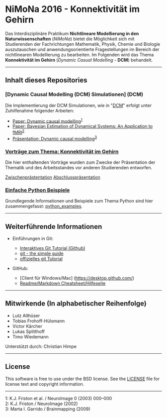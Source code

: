 # NiMoNa 2016 - Konnektivität im Gehirn
Das Interdisziplinäre Praktikum **Nichtlineare Modellierung in den Naturwissenschaften** (*NiMoNa*) bietet die Möglichkeit sich mit Studierenden der Fachrichtungen Mathematik, Physik, Chemie und Biologie auszutauschen und anwendungsorientierte Fragestellungen im Bereich der nichtlinearen Modellierung zu bearbeiten. Im Folgenden wird das Thema **Konnektivität im Gehirn** (*Dynamic Casual Modelling* - **DCM**) behandelt.

---

## Inhalt dieses Repositories

### [Dynamic Causal Modelling (DCM) Simulationen] (DCM)
Die Implementierung der DCM Simulationen, wie in "[DCM](DCM)" erfolgt unter Zuhilfenahme folgender Arbeiten:
  * [Paper: Dynamic causal modelling](http://web.mit.edu/swg/ImagingPubs/connectivity/Dcm_Friston.pdf)<sup>[1](#note_1)</sup>
  * [Paper: Bayesian Estimation of Dynamical Systems: An Application to fMRI](http://www.sciencedirect.com/science/article/pii/S1053811901910444)<sup>[2](#note_2)</sup>
  * [Präsentation: Dynamic causal modelling](http://www.brainmapping.org/SummerCourseSlides/DCM_NITP.pdf)<sup>[3](#note_3)</sup>

### [Vorträge zum Thema: Konnektivität im Gehirn](talks)
Die hier enthaltenden Vorträge wurden zum Zwecke der Präsentation der Thematik und des Arbeitsstandes vor anderen Studierenden entworfen.  

[Zwischenprästentation](/talks/Zwischenvortrag/zwischenvortrag.pdf)
[Abschlusspräsentation](/talks/endvortrag/endvortrag.pdf)

### [Einfache Python Beispiele](python_examples)
Grundlegende Informationen und Beispiele zum Thema Python sind hier zusammengefasst: [python_examples](python_examples).

---

## Weiterführende Informationen
* Einführungen in Git:
  * [Interaktives Git Tutorial (Github)](http://try.github.io)  
  * [git - the simple guide](http://rogerdudler.github.io/git-guide/)  
  * [offizielles git Tutorial](http://git-scm.com/docs/gittutorial)  

* GitHub:
  * [Client für Windows/Mac] (https://desktop.github.com/)  
  * [Readme/Markdown Cheatsheet/Hilfeseite](https://github.com/adam-p/markdown-here/wiki/Markdown-Cheatsheet)  
  
---
  
## Mitwirkende (In alphabetischer Reihenfolge)
* Lutz Althüser  
* Tobias Frohoff-Hülsmann  
* Victor Kärcher  
* Lukas Splitthoff  
* Timo Wiedemann  

Unterstützt durch: Christian Himpe

---

## License
This software is free to use under the BSD license. See the [LICENSE](LICENSE.md) file for license text and copyright information.

---

<a name="note_1">1</a>: K.J. Friston et al. / NeuroImage 0 (2003) 000–000  
<a name="note_2">2</a>: K.J. Friston / NeuroImage (2002)  
<a name="note_3">3</a>: Marta I. Garrido / Brainmapping (2009)  
